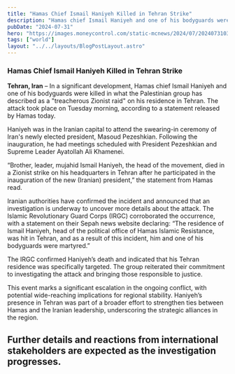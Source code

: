 ```yaml
---
title: "Hamas Chief Ismail Haniyeh Killed in Tehran Strike"
description: "Hamas chief Ismail Haniyeh and one of his bodyguards were killed in what the Palestinian group has described as a"
pubDate: "2024-07-31"
hero: "https://images.moneycontrol.com/static-mcnews/2024/07/20240731032204_Hamas-Chief-.png?impolicy=website&width=770&height=431"
tags: ["world"]
layout: "../../layouts/BlogPostLayout.astro"
---
```

### Hamas Chief Ismail Haniyeh Killed in Tehran Strike

**Tehran, Iran** – In a significant development, Hamas chief Ismail Haniyeh and one of his bodyguards were killed in what the Palestinian group has described as a "treacherous Zionist raid" on his residence in Tehran. The attack took place on Tuesday morning, according to a statement released by Hamas today.

Haniyeh was in the Iranian capital to attend the swearing-in ceremony of Iran's newly elected president, Masoud Pezeshkian. Following the inauguration, he had meetings scheduled with President Pezeshkian and Supreme Leader Ayatollah Ali Khamenei.

“Brother, leader, mujahid Ismail Haniyeh, the head of the movement, died in a Zionist strike on his headquarters in Tehran after he participated in the inauguration of the new (Iranian) president,” the statement from Hamas read.

Iranian authorities have confirmed the incident and announced that an investigation is underway to uncover more details about the attack. The Islamic Revolutionary Guard Corps (IRGC) corroborated the occurrence, with a statement on their Sepah news website declaring: “The residence of Ismail Haniyeh, head of the political office of Hamas Islamic Resistance, was hit in Tehran, and as a result of this incident, him and one of his bodyguards were martyred.”

The IRGC confirmed Haniyeh’s death and indicated that his Tehran residence was specifically targeted. The group reiterated their commitment to investigating the attack and bringing those responsible to justice.

This event marks a significant escalation in the ongoing conflict, with potential wide-reaching implications for regional stability. Haniyeh’s presence in Tehran was part of a broader effort to strengthen ties between Hamas and the Iranian leadership, underscoring the strategic alliances in the region.

Further details and reactions from international stakeholders are expected as the investigation progresses.
---